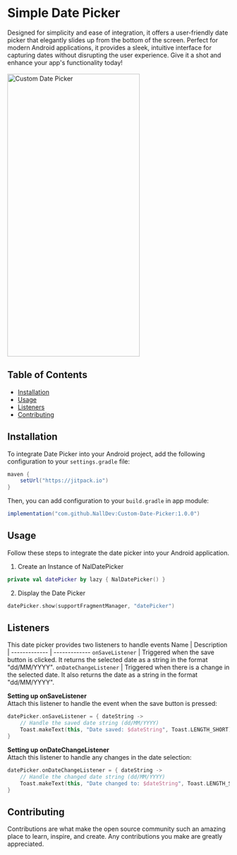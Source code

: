 # Simple Date Picker

Designed for simplicity and ease of integration, it offers a user-friendly date picker that elegantly slides up from the bottom of the screen. Perfect for modern Android applications, it provides a sleek, intuitive interface for capturing dates without disrupting the user experience. Give it a shot and enhance your app's functionality today!
<br />
<br />
<img src="https://github.com/NallDev/Custom-Date-Picker/assets/90769828/74fe9e57-8463-4284-87c2-3d9b3571af02" alt="Custom Date Picker" width="300" height="640">

## Table of Contents

- [Installation](#installation)
- [Usage](#usage)
- [Listeners](#listeners)
- [Contributing](#contributing)

## Installation

To integrate Date Picker into your Android project, add the following configuration to your `settings.gradle` file:

```gradle
maven {
    setUrl("https://jitpack.io")
}
```

Then, you can add configuration to your `build.gradle` in app module:
```gradle
implementation("com.github.NallDev:Custom-Date-Picker:1.0.0")
```

## Usage

Follow these steps to integrate the date picker into your Android application.

1. Create an Instance of NalDatePicker
```kotlin
private val datePicker by lazy { NalDatePicker() }
```

2. Display the Date Picker
```kotlin
datePicker.show(supportFragmentManager, "datePicker")
```

## Listeners

This date picker provides two listeners to handle events
Name  | Description |
------------- | -------------
`onSaveListener` | Triggered when the save button is clicked. It returns the selected date as a string in the format "dd/MM/YYYY".
`onDateChangeListener` | Triggered when there is a change in the selected date. It also returns the date as a string in the format "dd/MM/YYYY".

**Setting up onSaveListener**\
Attach this listener to handle the event when the save button is pressed:
```kotlin
datePicker.onSaveListener = { dateString ->
    // Handle the saved date string (dd/MM/YYYY)
    Toast.makeText(this, "Date saved: $dateString", Toast.LENGTH_SHORT).show()
}
```

**Setting up onDateChangeListener**\
Attach this listener to handle any changes in the date selection:
```kotlin
datePicker.onDateChangeListener = { dateString ->
    // Handle the changed date string (dd/MM/YYYY)
    Toast.makeText(this, "Date changed to: $dateString", Toast.LENGTH_SHORT).show()
}
```

## Contributing
Contributions are what make the open source community such an amazing place to learn, inspire, and create. Any contributions you make are greatly appreciated.
